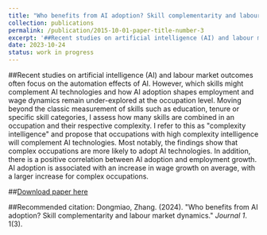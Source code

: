 ```yaml
---
title: "Who benefits from AI adoption? Skill complementarity and labour market dynamics"
collection: publications
permalink: /publication/2015-10-01-paper-title-number-3
excerpt: '##Recent studies on artificial intelligence (AI) and labour market outcomes often focus on the automation effects of AI. However, which skills might complement AI technologies and how AI adoption shapes employment and wage dynamics remain under-explored at the occupation level. Moving beyond the classic measurement of skills such as education, tenure or specific skill categories, I assess how many skills are combined in an occupation and their respective complexity. I refer to this as "complexity intelligence" and propose that occupations with high complexity intelligence will complement AI technologies. Most notably, the findings show that complex occupations are more likely to adopt AI technologies. In addition, there is a positive correlation between AI adoption and employment growth. AI adoption is associated with an increase in wage growth on average, with a larger increase for complex occupations'
date: 2023-10-24
status: work in progress
---
```

##Recent studies on artificial intelligence (AI) and labour market outcomes often focus on the automation effects of AI. However, which skills might complement AI technologies and how AI adoption shapes employment and wage dynamics remain under-explored at the occupation level. Moving beyond the classic measurement of skills such as education, tenure or specific skill categories, I assess how many skills are combined in an occupation and their respective complexity. I refer to this as "complexity intelligence" and propose that occupations with high complexity intelligence will complement AI technologies. Most notably, the findings show that complex occupations are more likely to adopt AI technologies. In addition, there is a positive correlation between AI adoption and employment growth. AI adoption is associated with an increase in wage growth on average, with a larger increase for complex occupations.

##[Download paper here](http://academicpages.github.io/files/paper3.pdf)

##Recommended citation: Dongmiao, Zhang. (2024). "Who benefits from AI adoption? Skill complementarity and labour market dynamics." <i>Journal 1</i>. 1(3).
